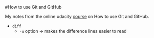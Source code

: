 #How to use Git and GitHub

My notes from the online udacity [course](https://www.udacity.com/course/viewer#!/c-ud775/l-2980038599/e-2960778927/m-2960778928) on How to use Git and GitHub.

- `diff`
    - `-u` option -> makes the difference lines easier to read
